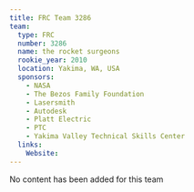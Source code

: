 ```yaml
---
title: FRC Team 3286
team:
  type: FRC
  number: 3286
  name: the rocket surgeons
  rookie_year: 2010
  location: Yakima, WA, USA
  sponsors:
    - NASA
    - The Bezos Family Foundation
    - Lasersmith
    - Autodesk
    - Platt Electric
    - PTC
    - Yakima Valley Technical Skills Center
  links:
    Website: 
---
```

No content has been added for this team